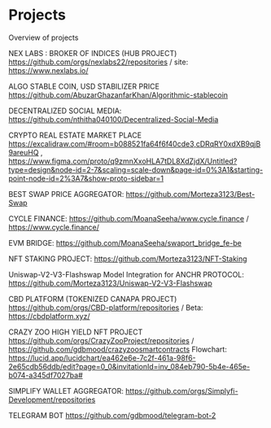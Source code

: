 # Projects
Overview of projects

NEX LABS : BROKER OF INDICES (HUB PROJECT)
https://github.com/orgs/nexlabs22/repositories / site: https://www.nexlabs.io/

ALGO STABLE COIN, USD STABILIZER PRICE
https://github.com/AbuzarGhazanfarKhan/Algorithmic-stablecoin

DECENTRALIZED SOCIAL MEDIA:
https://github.com/nthitha040100/Decentralized-Social-Media

CRYPTO REAL ESTATE MARKET PLACE
https://excalidraw.com/#room=b088521fa64f6f40cde3,cDRqRY0xdXB9qjB9areuHQ , 
https://www.figma.com/proto/q9zmnXxoHLA7tDL8XdZjdX/Untitled?type=design&node-id=2-7&scaling=scale-down&page-id=0%3A1&starting-point-node-id=2%3A7&show-proto-sidebar=1

BEST SWAP PRICE AGGREGATOR: https://github.com/Morteza3123/Best-Swap

CYCLE FINANCE:
https://github.com/MoanaSeeha/www.cycle.finance / https://www.cycle.finance/

EVM BRIDGE:
https://github.com/MoanaSeeha/swaport_bridge_fe-be

NFT STAKING PROJECT: https://github.com/Morteza3123/NFT-Staking

Uniswap-V2-V3-Flashswap Model Integration for ANCHR PROTOCOL: https://github.com/Morteza3123/Uniswap-V2-V3-Flashswap

CBD PLATFORM (TOKENIZED CANAPA PROJECT)
https://github.com/orgs/CBD-platform/repositories / Beta: https://cbdplatform.xyz/

CRAZY ZOO HIGH YIELD NFT PROJECT
https://github.com/orgs/CrazyZooProject/repositories / https://github.com/gdbmood/crazyzoosmartcontracts
Flowchart: https://lucid.app/lucidchart/ea462e6e-7c2f-461a-98f6-2e65cdb56ddb/edit?page=0_0&invitationId=inv_084eb790-5b4e-465e-b074-a345df7027ba#

SIMPLIFY WALLET AGGREGATOR: 
https://github.com/orgs/Simplyfi-Development/repositories

TELEGRAM BOT
https://github.com/gdbmood/telegram-bot-2





